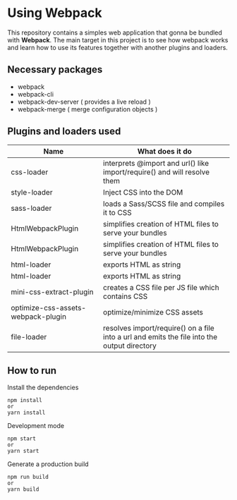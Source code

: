# Using Webpack

This repository contains a simples web application that gonna be bundled with **Webpack**. The main target in this project is to see how webpack works and learn how to use its features together with another plugins and loaders.

## Necessary packages

- webpack
- webpack-cli
- webpack-dev-server ( provides a live reload )
- webpack-merge ( merge configuration objects )

## Plugins and loaders used

| Name                               | What does it do                                                                             |
| ---------------------------------- | ------------------------------------------------------------------------------------------- |
| css-loader                         | interprets @import and url() like import/require() and will resolve them                    |
| style-loader                       | Inject CSS into the DOM                                                                     |
| sass-loader                        | loads a Sass/SCSS file and compiles it to CSS                                               |
| HtmlWebpackPlugin                  | simplifies creation of HTML files to serve your bundles                                     |
| HtmlWebpackPlugin                  | simplifies creation of HTML files to serve your bundles                                     |
| html-loader                        | exports HTML as string                                                                      |
| html-loader                        | exports HTML as string                                                                      |
| mini-css-extract-plugin            | creates a CSS file per JS file which contains CSS                                           |
| optimize-css-assets-webpack-plugin | optimize/minimize CSS assets                                                                |
| file-loader                        | resolves import/require() on a file into a url and emits the file into the output directory |

## How to run

Install the dependencies

```
npm install
or
yarn install
```

Development mode

```
npm start
or
yarn start
```

Generate a production build

```
npm run build
or
yarn build
```
